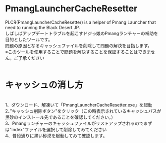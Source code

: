 # PmangLauncherCacheResetter
PLCR(PmangLauncherCacheResetter) is a helper of Pmang Launcher that need to running the Black Desert JP.<br>
しばしばアップデートトラブルを起こすドジっ娘のPmangランチャーの補助を目的としたツールです。<br>
問題の原因となるキャッシュファイルを削除して問題の解決を目指します。<br>
※このツールを使用することで問題を解決することを保証することはできません。ご了承ください
<br>
<br>
# キャッシュの消し方
<br>
1、ダウンロード、解凍いて「PmangLauncherCacheResetter.exe」を起動<br>
2、”キャッシュ削除ボタン"をクリック（この時表示されているキャッシュパスが黒砂のインストール先であることを確認してください。）<br>
3、Pmangランチャーのキャッシュファイルがリストアップされるのでまずは"index"ファイルを選択して削除してみてください<br>
4、普段通りに黒い砂漠を起動してみて確認します。<br>

